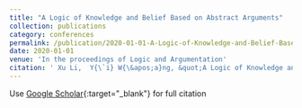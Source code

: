```yaml
---
title: "A Logic of Knowledge and Belief Based on Abstract Arguments"
collection: publications
category: conferences
permalink: /publication/2020-01-01-A-Logic-of-Knowledge-and-Belief-Based-on-Abstract-Arguments
date: 2020-01-01
venue: 'In the proceedings of Logic and Argumentation'
citation: ' Xu Li,  Y{\`i} W{\&apos;a}ng, &quot;A Logic of Knowledge and Belief Based on Abstract Arguments.&quot; In the proceedings of Logic and Argumentation, 2020.'
---
```

Use [Google Scholar](https://scholar.google.com/scholar?q=A+Logic+of+Knowledge+and+Belief+Based+on+Abstract+Arguments){:target="_blank"} for full citation